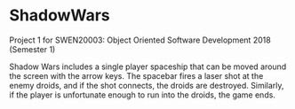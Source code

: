 # ShadowWars
Project 1 for SWEN20003: Object Oriented Software Development 2018 (Semester 1)

Shadow Wars includes a single player spaceship that can be moved around the screen with the arrow keys. The spacebar fires a laser shot at the enemy droids, and if the shot connects, the droids are destroyed. Similarly, if the player is unfortunate enough to run into the droids, the game ends.
